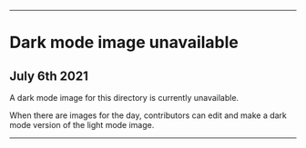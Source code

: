 
***
 
# Dark mode image unavailable

## July 6th 2021

A dark mode image for this directory is currently unavailable.

When there are images for the day, contributors can edit and make a dark mode version of the light mode image.

***
